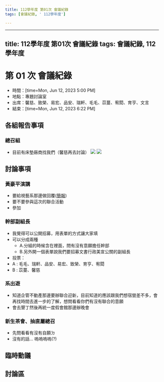 ```yaml
---
title: 112學年度 第01次 會議紀錄
tags: [會議紀錄, ' 112學年度']

---
```


---
title: 112學年度 第01次 會議紀錄
tags: 會議紀錄, 112學年度
---

# 第 01 次 會議紀錄
- 時間：[time=Mon, Jun 12, 2023 5:00 PM]
- 地點：專題討論室
- 出席：馨慈、致榮、易宏、品安、瑞軒、毛毛、苡蔓、宥閎、育亨、文言
- 結束：[time=Mon, Jun 12, 2023 6:22 PM]

## 各組報告事項
### 總召組
- 目前有床墊廠商找我們（馨慈再去討論）
![](https://hackmd.io/_uploads/HkdYv-EDn.jpg)
![](https://hackmd.io/_uploads/Sy_KP-4wn.jpg)

## 討論事項
### 黃豪平演講
- 要給視藝系那邊做回覆([簡報](https://www.canva.com/design/DAFksn-NUqA/oy3dnt4yMjr8udLk5J_jrA/edit?utm_content=DAFksn-NUqA&utm_campaign=designshare&utm_medium=link2&utm_source=sharebutton))
- 要不要參與這次的聯合活動
 - 參加
### 幹部副組長
- 我覺得可以公開招募，用表單的方式讓大家填
- 可以分成兩種
  - A.分組的時候含在裡面，問有沒有意願擔任幹部
  - B.另外開一個表單說我們要招募文書行政美宣公關的副組長
- 投票：
 - A : 毛毛、瑞軒、品安、易宏、致榮、育亨、宥閎
 - B : 苡蔓、馨慈

### 系出遊
- 知道企管不動產那邊要辦聯合迎新，目前知道的應該跟我們想宿營差不多，會再找時間去進一步的了解，想問看看你們有沒有聯合的意願
- 會去墾丁然後再統一度假會館那邊辦晚會

### 新生茶會、抽直屬總召
- 先問看看有沒有自願ㄉ
- 沒有的話... 嗚嗚嗚嗚(?)
## 臨時動議

## 討論區
